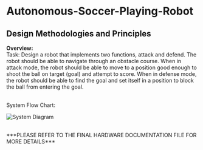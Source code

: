 # Autonomous-Soccer-Playing-Robot
## Design Methodologies and Principles
**Overview:** <br/>
Task: Design a robot that implements two functions, attack and defend. The robot should be able to navigate through an obstacle course. When in attack mode, the robot should be able to move to a position good enough to shoot the ball on target (goal) and attempt to score. When in defense mode, the robot should be able to find the goal and set itself in a position to block the ball from entering the goal.<br/>
<br/>

System Flow Chart:

![System Diagram](https://user-images.githubusercontent.com/32466509/67135168-eb0f5980-f1e4-11e9-83d6-715e678ca515.png)<br/>

<br/>
***PLEASE REFER TO THE FINAL HARDWARE DOCUMENTATION FILE FOR MORE DETAILS***
